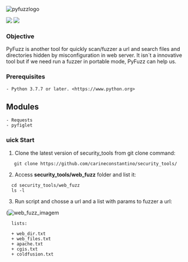 ![pyfuzzlogo](https://user-images.githubusercontent.com/53983340/86543874-e1578e80-bef8-11ea-9b50-f6ecfa82fe58.png)
<p>
 <img src="https://img.shields.io/badge/PyFuzz-v.1.0-red" />
 <img src="https://img.shields.io/badge/python-v.3.7.7-blue" />
 </p>
 
### Objective

PyFuzz is another tool for quickly scan/fuzzer a url and search files and directories hidden by misconfiguration in web server. 
It isn´t a innovative tool but if we need run a fuzzer in portable mode, PyFuzz can help us. 

### Prerequisites

```
- Python 3.7.7 or later. <https://www.python.org>
```
 
## Modules

```
- Requests
- pyfiglet

```

### uick Start

1. Clone the latest version of security_tools from git clone command:

 ```
    git clone https://github.com/carineconstantino/security_tools/
 ```
 2. Access **security_tools/web_fuzz** folder and list it:
 
 ```
   cd security_tools/web_fuzz
   ls -l 
 ```
 
 3. Run script and chosse a url and a list with params to fuzzer a url: 
  
 (![web_fuzz_imagem](https://user-images.githubusercontent.com/53983340/90347809-e4ba5b80-e008-11ea-84ee-898e2c9e7d63.png)
 
 ```
   lists: 
   
   + web_dir.txt
   + web_files.txt
   + apache.txt
   + cgis.txt
   + coldfusion.txt
   
 ```
 
 


